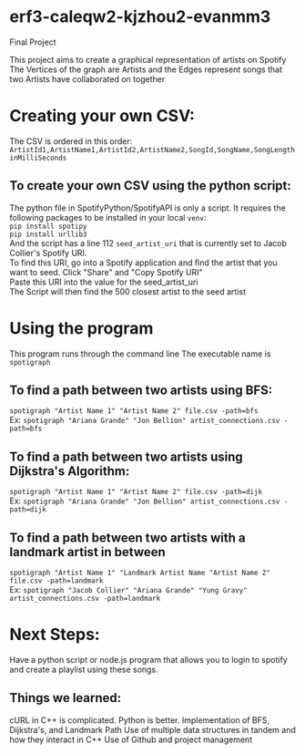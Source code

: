 # erf3-caleqw2-kjzhou2-evanmm3
Final Project

This project aims to create a graphical representation of artists on Spotify
The Vertices of the graph are Artists and the Edges represent songs that two Artists have collaborated on together

# Creating your own CSV:
The CSV is ordered in this order:
`ArtistId1,ArtistName1,ArtistId2,ArtistName2,SongId,SongName,SongLengthinMilliSeconds`
## To create your own CSV using the python script:
The python file in SpotifyPython/SpotifyAPI is only a script. It requires the following packages to be installed in your local `venv`:  
`pip install spotipy`  
`pip install urllib3`  
And the script has a line 112 `seed_artist_uri` that is currently set to Jacob Collier's Spotify URI.   
    To find this URI, go into a Spotify application and find the artist that you want to seed. Click "Share" and "Copy Spotify URI"  
    Paste this URI into the value for the seed_artist_uri  
    The Script will then find the 500 closest artist to the seed artist  

# Using the program
This program runs through the command line
The executable name is `spotigraph`
## To find a path between two artists using BFS:
`spotigraph "Artist Name 1" "Artist Name 2" file.csv -path=bfs`  
Ex:
`spotigraph "Ariana Grande" "Jon Bellion" artist_connections.csv -path=bfs`  

## To find a path between two artists using Dijkstra's Algorithm:
`spotigraph "Artist Name 1" "Artist Name 2" file.csv -path=dijk`  
Ex:
`spotigraph "Ariana Grande" "Jon Bellion" artist_connections.csv -path=dijk`  

## To find a path between two artists with a landmark artist in between
`spotigraph "Artist Name 1" "Landmark Artist Name "Artist Name 2" file.csv -path=landmark`  
Ex:
`spotigraph "Jacob Collier" "Ariana Grande" "Yung Gravy" artist_connections.csv -path=landmark`  

# Next Steps:
Have a python script or node.js program that allows you to login to spotify and create a playlist using these songs.

## Things we learned:
cURL in C++ is complicated. Python is better.
Implementation of BFS, Dijkstra's, and Landmark Path
Use of multiple data structures in tandem and how they interact in C++
Use of Github and project management



